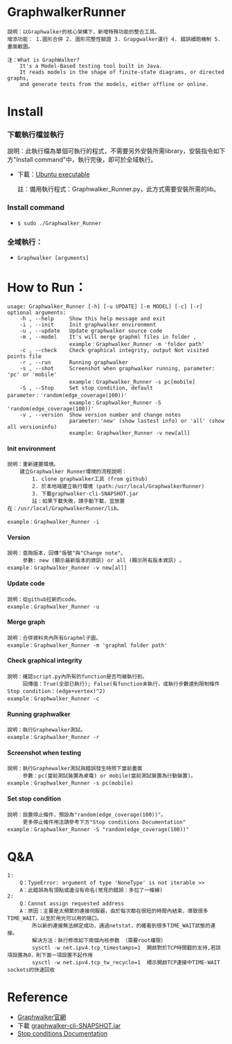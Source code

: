 # GraphwalkerRunner
    說明：以Graphwalker的核心架構下，新增特殊功能的整合工具。
    增添功能： 1.圖形合併 2. 圖形完整性驗證 3. Grapgwalker運行 4. 錯誤續跑機制 5. 畫面截圖。
    
    注：What is GraphWalker?
        It's a Model-Based testing tool built in Java. 
        It reads models in the shape of finite-state diagrams, or directed graphs, 
        and generate tests from the models, either offline or online.
    
# Install 

### 下載執行檔並執行

說明：此執行檔為單個可執行的程式，不需要另外安裝所需library，安裝指令如下方"Install command"中，執行完後，即可於全域執行。

*   下載：[Ubuntu executable](https://justup.9ifriend.com/share.html?id=cc9139b0-8094-4ba0-8d03-72dc6e483ff4)
    
    註：備用執行程式：Graphwalker_Runner.py，此方式需要安裝所需的lib。

### Install command
*    `$ sudo ./Graphwalker_Runner`
    
### 全域執行：
*   `Graphwalker [arguments]`

# How to Run：

    usage: Graphwalker_Runner [-h] [-u UPDATE] [-m MODEL] [-c] [-r]
    optional arguments:
        -h , --help     Show this help message and exit
        -i , --init     Init graphwalker environment
        -u , --update   Update graphwalker source code
        -m , --model    It's will merge graphml files in folder ,
                        example：Graphwalker_Runner -m 'folder path'
        -c , --check    Check graphical integrity, output Not visited points file
        -r , --run      Running graphwalker
        -s , --shot     Screenshot when graphwalker running, parameter: 'pc' or 'mobile'
                        example：Graphwalker_Runner -s pc[mobile]
        -S , --Stop     Set stop condition, default parameter：'random(edge_coverage(100))'
                        example：Graphwalker_Runner -S 'random(edge_coverage(100))'
        -v , --version  Show version number and change notes
                        parameter:'new' (show lastest info) or 'all' (show all versioninfo)
                        example: Graphwalker_Runner -v new[all]


#### Init environment

    說明：重新建置環境。
        建立Graphwalker Runner環境的流程說明：
            1. clone graphwalker工具 (from github)
            2. 於本地端建立執行環境 (path:/usr/local/GraphwalkerRunner)
            3. 下載graphwalker-cli-SNAPSHOT.jar
            註：如果下載失敗，請手動下載，並放置在：/usr/local/GraphwalkerRunner/lib。
        
    example：Graphwalker_Runner -i
#### Version

    說明：查詢版本，回傳"版號"與"Change note"。
         參數: new (顯示最新版本的資訊) or all (顯示所有版本資訊) 。
    example：Graphwalker_Runner -v new[all]
#### Update code

    說明：從github拉新的code。
    example：Graphwalker_Runner -u
#### Merge graph

    說明：合併資料夾內所有Graphml子圖。
    example：Graphwalker_Runner -m 'graphml folder path'
#### Check graphical integrity

    說明：確認script.py內所有的function是否均被執行到。
         回傳值：True(全部已執行); False(有function未執行，或執行步數達到限制條件Stop condition：(edge+vertex)^2)
    example：Graphwalker_Runner -c
#### Running graphwalker

    說明：執行Graphewalker測試。
    example：Graphwalker_Runner -r
#### Screenshot when testing

    說明：執行Graphewalker測試與錯誤發生時照下當前畫面
         參數：pc(當前測試裝置為桌電) or mobile(當前測試裝置為行動裝置)。
    example：Graphwalker_Runner -s pc(mobile)
#### Set stop condition

    說明：設置停止條件，預設為"random(edge_coverage(100))"。
         更多停止條件用法請參考下方"Stop conditions Documentation"
    example：Graphwalker_Runner -S "random(edge_coverage(100))"
    
# Q&A

    1:
        Q：TypeError: argument of type 'NoneType' is not iterable >>
        A：此錯誤為有頂點或邊沒有命名(常見的錯誤：多拉了一條線)
    2:
        Q：Cannot assign requested address    
        A：原因：主要是太頻繁的連接伺服器，由於每次都在很短的時間內結束，導致很多TIME_WAIT，以至於用光可以用的端口。
            所以新的連接無法綁定成功，通過netstat，的確看到很多TIME_WAIT狀態的連接。
            解決方法：執行修改如下兩個內核参数 （需要root權限） 
            sysctl -w net.ipv4.tcp_timestamps=1  開啟對於TCP時間戳的支持,若該項設置為0，則下面一項設置不起作用
            sysctl -w net.ipv4.tcp_tw_recycle=1  標示開啟TCP連接中TIME-WAIT sockets的快速回收

# Reference

*   [Graphwalker官網](http://graphwalker.org/)
*   下載 [graphwalker-cli-SNAPSHOT.jar](https://justup.9ifriend.com/share.html?id=c84d674b-c645-4a2b-a5f0-8afd931b005e)
*   [Stop conditions Documentation](http://graphwalker.org/docs/path_generators_and_stop_conditions)
